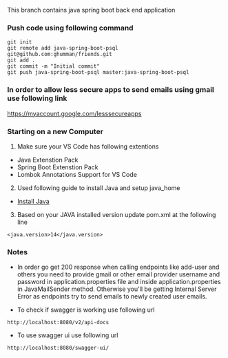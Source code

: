 This branch contains java spring boot back end application
### Push code using following command
```
git init
git remote add java-spring-boot-psql git@github.com:ghumman/friends.git
git add .
git commit -m "Initial commit"
git push java-spring-boot-psql master:java-spring-boot-psql
```

### In order to allow less secure apps to send emails using gmail use following link
https://myaccount.google.com/lesssecureapps



### Starting on a new Computer
1. Make sure your VS Code has following extentions
- Java Extenstion Pack
- Spring Boot Extenstion Pack
- Lombok Annotations Support for VS Code

2. Used following guide to install Java and setup java_home
- [Install Java](https://linuxhint.com/install_jdk_14_ubuntu/)


3. Based on your JAVA installed version update pom.xml at the following line
```
<java.version>14</java.version>
```

### Notes
- In order go get 200 response when calling endpoints like add-user and others you need to provide gmail or other email provider username and password in application.properties file and inside application.properties in JavaMailSender method. Otherwise you'll be getting Internal Server Error as endpoints try to send emails to newly created user emails. 

- To check if swagger is working use following url 
```
http://localhost:8080/v2/api-docs
```

- To use swagger ui use following url
```
http://localhost:8080/swagger-ui/
```
